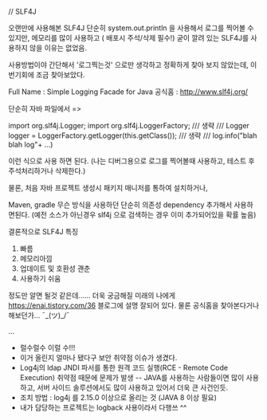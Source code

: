 // SLF4J

오랜만에 사용해본 SLF4J
단순히 system.out.println 을 사용해서 로그를 찍어볼 수 있지만, 메모리를 많이 사용하고 ( 배포시 주석/삭제 필수!)
굳이 깔려 있는 SLF4J를 사용하지 않을 이유는 없었음.

사용방법이야 간단해서 '로그찍는것' 으로만 생각하고 정확하게 찾아 보지 않았는데, 이번기회에 조금 찾아보았다.

Full Name : Simple Logging Facade for Java
공식홈 : http://www.slf4j.org/

단순히 자바 파일에서
=>

import org.slf4j.Logger;
import org.slf4j.LoggerFactory;
/// 생략 ///
Logger logger = LoggerFactory.getLogger(this.getClass());
/// 생략 ///
log.info("blah blah log"+ ...)

이런 식으로 사용 하면 된다. (나는 디버그용으로 로그를 찍어볼때 사용하고, 테스트 후 주석처리하거나 삭제한다.)

물론, 처음 자바 프로젝트 생성시 패키지 매니저를 통하여 설치하거나,

Maven, gradle 무슨 방식을 사용하던 단순히 의존성 dependency 추가해서 사용하면된다.
(예전 소스가 아닌경우 slf4j 으로 검색하는 경우 이미 추가되어있을 확률 높음)

결론적으로 SLF4J 특징

1. 빠름
2. 메모리아낌
3. 업데이트 및 호환성 괜춘
4. 사용하기 쉬움

정도만 알면 될것 같은데......
더욱 궁금해질 미래의 나에게
https://enai.tistory.com/36 블로그에 설명 잘되어 있다.
물론 공식홈을 찾아본다거나 해보던가... ¯\_(ツ)\_/¯


...
- 럴수럴수 이럴 수!!!
- 이거 올린지 얼마나 됐다구 보안 취약점 이슈가 생겼다.
- Log4j의 ldap JNDI 파서를 통한 원격 코드 실행(RCE - Remote Code Execution) 취약점 때문에 문제가 발생
-- JAVA를 사용하는 사람들이면 많이 사용하고, 서버 사이드 솔루션에서도 많이 사용하고 있어서 더욱 큰 사건인듯.
- 조치 방법 : log4j 를 2.15.0 이상으로 올리는 것 (JAVA 8 이상 필요)
- 내가 담당하는 프로젝트는 logback 사용이라서 다행쓰 ^^
